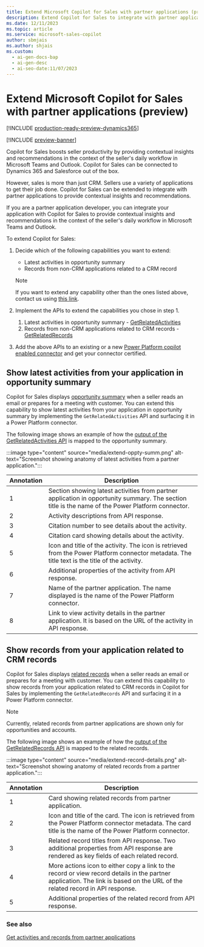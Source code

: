 ```yaml
---
title: Extend Microsoft Copilot for Sales with partner applications (preview)
description: Extend Copilot for Sales to integrate with partner applications to provide contextual insights and recommendations in Teams and Outlook.
ms.date: 12/11/2023
ms.topic: article
ms.service: microsoft-sales-copilot
author: sbmjais
ms.author: shjais
ms.custom:
  - ai-gen-docs-bap
  - ai-gen-desc
  - ai-seo-date:11/07/2023
---
```


# Extend Microsoft Copilot for Sales with partner applications (preview)

[!INCLUDE [production-ready-preview-dynamics365](includes/production-ready-preview-dynamics365.md)]

[!INCLUDE [preview-banner](includes/preview-banner.md)]

Copilot for Sales boosts seller productivity by providing contextual insights and recommendations in the context of the seller's daily workflow in Microsoft Teams and Outlook. Copilot for Sales can be connected to Dynamics 365 and Salesforce out of the box.

However, sales is more than just CRM. Sellers use a variety of applications to get their job done. Copilot for Sales can be extended to integrate with partner applications to provide contextual insights and recommendations.

If you are a partner application developer, you can integrate your application with Copilot for Sales to provide contextual insights and recommendations in the context of the seller's daily workflow in Microsoft Teams and Outlook.

To extend Copilot for Sales:

1. Decide which of the following capabilities you want to extend:
    - Latest activities in opportunity summary
    - Records from non-CRM applications related to a CRM record
    
    > [!NOTE]
    > If you want to extend any capability other than the ones listed above, contact us using [this link](https://aka.ms/SalesCopilotPartnerSignUp).

2. Implement the APIs to extend the capabilities you chose in step 1.
    1. Latest activities in opportunity summary - [GetRelatedActivities](api-get-related-activities.md)
    1. Records from non-CRM applications related to CRM records - [GetRelatedRecords](api-get-related-records.md)

3. Add the above APIs to an existing or a new [Power Platform copilot enabled connector](https://go.microsoft.com/fwlink/?linkid=2251841) and get your connector certified.


## Show latest activities from your application in opportunity summary

Copilot for Sales displays [opportunity summary](view-opportunity-summary.md) when a seller reads an email or prepares for a meeting with customer. You can extend this capability to show latest activities from your application in opportunity summary by implementing the `GetRelatedActivities` API and surfacing it in a Power Platform connector.

The following image shows an example of how the [output of the GetRelatedActivities API](api-get-related-activities.md#example) is mapped to the opportunity summary.

:::image type="content" source="media/extend-oppty-summ.png" alt-text="Screenshot showing anatomy of latest activities from a partner application.":::

|Annotation|Description|
|----------|-----------|
|1|Section showing latest activities from partner application in opportunity summary. The section title is the name of the Power Platform connector.|
|2|Activity descriptions from API response.|
|3|Citation number to see details about the activity.|
|4|Citation card showing details about the activity.|
|5|Icon and title of the activity. The icon is retrieved from the Power Platform connector metadata. The title text is the title of the activity.|
|6|Additional properties of the activity from API response.|
|7|Name of the partner application. The name displayed is the name of the Power Platform connector.|
|8|Link to view activity details in the partner application. It is based on the URL of the activity in API response.|


## Show records from your application related to CRM records

Copilot for Sales displays [related records](view-record-details.md) when a seller reads an email or prepares for a meeting with customer. You can extend this capability to show records from your application related to CRM records in Copilot for Sales by implementing the `GetRelatedRecords` API and surfacing it in a Power Platform connector.

> [!NOTE]
> Currently, related records from partner applications are shown only for opportunities and accounts.

The following image shows an example of how the [output of the GetRelatedRecords API](api-get-related-records.md#example) is mapped to the related records.

:::image type="content" source="media/extend-record-details.png" alt-text="Screenshot showing anatomy of related records from a partner application.":::

|Annotation|Description|
|----------|-----------|
|1|Card showing related records from partner application.|
|2|Icon and title of the card. The icon is retrieved from the Power Platform connector metadata. The card title is the name of the Power Platform connector.|
|3|Related record titles from API response. Two additional properties from API response are rendered as key fields of each related record.|
|4|More actions icon to either copy a link to the record or view record details in the partner application. The link is based on the URL of the related record in API response.|
|5|Additional properties of the related record from API response.|

### See also

[Get activities and records from partner applications](api-ref-partner-apps.md)